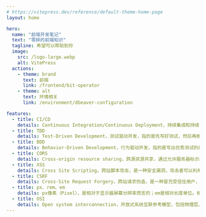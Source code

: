 ```yaml
---
# https://vitepress.dev/reference/default-theme-home-page
layout: home

hero:
  name: "前端开发笔记"
  text: "零碎的前端知识"
  tagline: 希望可以帮助到你
  image:
    src: /logo-large.webp
    alt: VitePress
  actions:
    - theme: brand
      text: 前端
      link: /frontend/bit-operator
    - theme: alt
      text: 环境相关
      link: /environment/dbeaver-configuration

features:
  - title: CI/CD
    details: Continuous Integration/Continuous Deployment，持续集成和持续交付/部署，旨在简化并加快软件开发生命周期。 持续集成（CI）是指自动且频繁地将代码更改集成到共享源代码存储库中的做法。
  - title: TDD
    details: Test-Driven Development，测试驱动开发，指的是先写好测试，然后再根据测试完成开发。使用这种开发方式，会有很高的测试覆盖率
  - title: BDD
    details: Behavior-Driven Development，行为驱动开发，指的是写出优秀测试的最佳实践的总称。BDD测试的是行为，即软件应该怎样运行
  - title: CORS
    details: Cross-origin resource sharing，跨源资源共享，通过允许服务器标示除了它自己以外的其他源（域、协议或端口），使得浏览器允许这些源访问加载自己的资源
  - title: XSS
    details: Cross Site Scripting，跨站脚本攻击，是一种安全漏洞，攻击者可以利用这种漏洞在网站上注入恶意的客户端代码
  - title: CSRF
    details: Cross-Site Request Forgery，跨站请求伪造，是一种冒充受信任用户，向服务器发送非预期请求的攻击方式
  - title: px、rem、em
    details: px像素（Pixel），是相对于显示器屏幕分辨率而言的；em是相对长度单位。相对于当前对象内文本的字体尺寸；rem为元素设定字体大小时，仍然是相对大小，但相对的只是HTML根元素
  - title: OSI
    details: Open system interconnection，开放式系统互联参考模型，包括物理层、数据链路层、网络层、传输层、会话层、表示层、应用层
---
```



